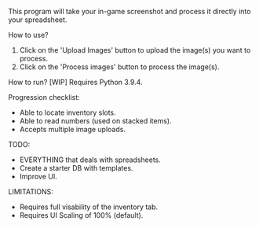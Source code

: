 This program will take your in-game screenshot and process it directly into your spreadsheet.

How to use?

1) Click on the 'Upload Images' button to upload the image(s) you want to process.
2) Click on the 'Process images' button to process the image(s).


How to run? [WIP]
Requires Python 3.9.4.


Progression checklist:

- Able to locate inventory slots.
- Able to read numbers (used on stacked items).
- Accepts multiple image uploads.

TODO:

- EVERYTHING that deals with spreadsheets.
- Create a starter DB with templates.
- Improve UI.


LIMITATIONS:

- Requires full visability of the inventory tab.
- Requires UI Scaling of 100% (default).
